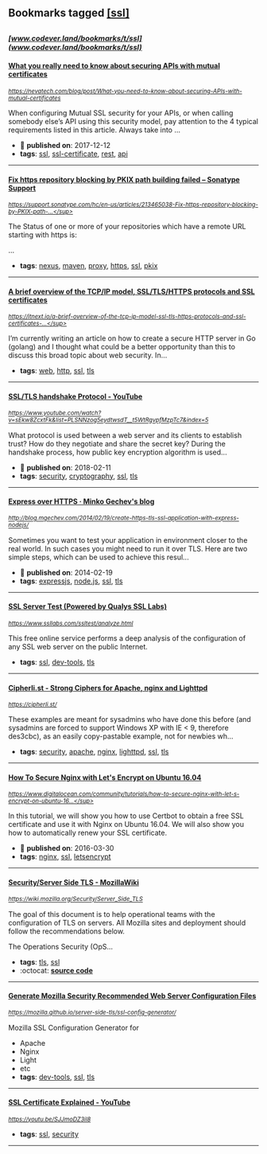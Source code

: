 ## Bookmarks tagged [[ssl]](https://www.codever.land/search?q=[ssl])

_<sup><sup>[www.codever.land/bookmarks/t/ssl](www.codever.land/bookmarks/t/ssl)</sup></sup>_
---
#### [What you really need to know about securing APIs with mutual certificates](https://nevatech.com/blog/post/What-you-need-to-know-about-securing-APIs-with-mutual-certificates)
_<sup>https://nevatech.com/blog/post/What-you-need-to-know-about-securing-APIs-with-mutual-certificates</sup>_

When configuring Mutual SSL security for your APIs, or when calling somebody else’s API using this security model, pay attention to the 4 typical requirements listed in this article. Always take into ...
* :calendar: **published on**: 2017-12-12
* **tags**: [ssl](../tagged/ssl.md), [ssl-certificate](../tagged/ssl-certificate.md), [rest](../tagged/rest.md), [api](../tagged/api.md)
---
#### [Fix https repository blocking by PKIX path building failed – Sonatype Support](https://support.sonatype.com/hc/en-us/articles/213465038-Fix-https-repository-blocking-by-PKIX-path-building-failed)
_<sup>https://support.sonatype.com/hc/en-us/articles/213465038-Fix-https-repository-blocking-by-PKIX-path-...</sup>_

The Status of one or more of your repositories which have a remote URL starting with https is:

...
* **tags**: [nexus](../tagged/nexus.md), [maven](../tagged/maven.md), [proxy](../tagged/proxy.md), [https](../tagged/https.md), [ssl](../tagged/ssl.md), [pkix](../tagged/pkix.md)
---
#### [A brief overview of the TCP/IP model, SSL/TLS/HTTPS protocols and SSL certificates](https://itnext.io/a-brief-overview-of-the-tcp-ip-model-ssl-tls-https-protocols-and-ssl-certificates-d5a6269fe29e)
_<sup>https://itnext.io/a-brief-overview-of-the-tcp-ip-model-ssl-tls-https-protocols-and-ssl-certificates-...</sup>_

I’m currently writing an article on how to create a secure HTTP server in Go (golang) and I thought what could be a better opportunity than this to discuss this broad topic about web security. In…
* **tags**: [web](../tagged/web.md), [http](../tagged/http.md), [ssl](../tagged/ssl.md), [tls](../tagged/tls.md)
---
#### [SSL/TLS  handshake Protocol - YouTube](https://www.youtube.com/watch?v=sEkw8ZcxtFk&list=PLSNNzog5eydtwsdT__t5WtRgvpfMzpTc7&index=5)
_<sup>https://www.youtube.com/watch?v=sEkw8ZcxtFk&list=PLSNNzog5eydtwsdT__t5WtRgvpfMzpTc7&index=5</sup>_

What protocol is used between a web server and its clients to establish trust? How do they negotiate and share the secret key? During the handshake process, how public key encryption algorithm is used...
* :calendar: **published on**: 2018-02-11
* **tags**: [security](../tagged/security.md), [cryptography](../tagged/cryptography.md), [ssl](../tagged/ssl.md), [tls](../tagged/tls.md)
---
#### [Express over HTTPS · Minko Gechev's blog](http://blog.mgechev.com/2014/02/19/create-https-tls-ssl-application-with-express-nodejs/)
_<sup>http://blog.mgechev.com/2014/02/19/create-https-tls-ssl-application-with-express-nodejs/</sup>_

Sometimes you want to test your application in environment closer to the real world. In such cases you might need to run it over TLS.
Here are two simple steps, which can be used to achieve this resul...
* :calendar: **published on**: 2014-02-19
* **tags**: [expressjs](../tagged/expressjs.md), [node.js](../tagged/node.js.md), [ssl](../tagged/ssl.md), [tls](../tagged/tls.md)
---
#### [SSL Server Test (Powered by Qualys SSL Labs)](https://www.ssllabs.com/ssltest/analyze.html)
_<sup>https://www.ssllabs.com/ssltest/analyze.html</sup>_

This free online service performs a deep analysis of the configuration of any SSL web server on the public Internet. 
* **tags**: [ssl](../tagged/ssl.md), [dev-tools](../tagged/dev-tools.md), [tls](../tagged/tls.md)
---
#### [Cipherli.st - Strong Ciphers for Apache, nginx and Lighttpd](https://cipherli.st/)
_<sup>https://cipherli.st/</sup>_

These examples are meant for sysadmins who have done this before (and sysadmins are forced to support Windows XP with IE < 9, therefore des3cbc), as an easily copy-pastable example, not for newbies wh...
* **tags**: [security](../tagged/security.md), [apache](../tagged/apache.md), [nginx](../tagged/nginx.md), [lighttpd](../tagged/lighttpd.md), [ssl](../tagged/ssl.md), [tls](../tagged/tls.md)
---
#### [How To Secure Nginx with Let's Encrypt on Ubuntu 16.04](https://www.digitalocean.com/community/tutorials/how-to-secure-nginx-with-let-s-encrypt-on-ubuntu-16-04)
_<sup>https://www.digitalocean.com/community/tutorials/how-to-secure-nginx-with-let-s-encrypt-on-ubuntu-16...</sup>_

In this tutorial, we will show you how to use Certbot to obtain a free SSL certificate and use it with Nginx on Ubuntu 16.04. We will also show you how to automatically renew your SSL certificate.
* :calendar: **published on**: 2016-03-30
* **tags**: [nginx](../tagged/nginx.md), [ssl](../tagged/ssl.md), [letsencrypt](../tagged/letsencrypt.md)
---
#### [Security/Server Side TLS - MozillaWiki](https://wiki.mozilla.org/Security/Server_Side_TLS)
_<sup>https://wiki.mozilla.org/Security/Server_Side_TLS</sup>_

The goal of this document is to help operational teams with the configuration of TLS on servers. All Mozilla sites and deployment should follow the recommendations below.

The Operations Security (OpS...
* **tags**: [tls](../tagged/tls.md), [ssl](../tagged/ssl.md)
* :octocat: **[source code](https://github.com/mozilla/server-side-tls)**
---
#### [Generate Mozilla Security Recommended Web Server Configuration Files](https://mozilla.github.io/server-side-tls/ssl-config-generator/)
_<sup>https://mozilla.github.io/server-side-tls/ssl-config-generator/</sup>_

Mozilla SSL Configuration Generator for
* Apache
* Nginx
* Light
* etc
* **tags**: [dev-tools](../tagged/dev-tools.md), [ssl](../tagged/ssl.md), [tls](../tagged/tls.md)
---
#### [SSL Certificate Explained - YouTube](https://youtu.be/SJJmoDZ3il8)
_<sup>https://youtu.be/SJJmoDZ3il8</sup>_

* **tags**: [ssl](../tagged/ssl.md), [security](../tagged/security.md)
---
